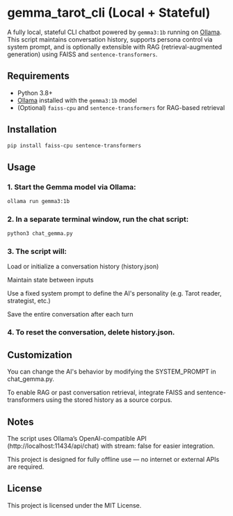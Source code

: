 # gemma_tarot_cli (Local + Stateful)

A fully local, stateful CLI chatbot powered by `gemma3:1b` running on [Ollama](https://ollama.com/).  
This script maintains conversation history, supports persona control via system prompt, and is optionally extensible with RAG (retrieval-augmented generation) using FAISS and `sentence-transformers`.

## Requirements

- Python 3.8+
- [Ollama](https://ollama.com/) installed with the `gemma3:1b` model
- (Optional) `faiss-cpu` and `sentence-transformers` for RAG-based retrieval

## Installation

```bash
pip install faiss-cpu sentence-transformers
```

## Usage

### 1. Start the Gemma model via Ollama:

```bash
ollama run gemma3:1b
```

### 2. In a separate terminal window, run the chat script:

```bash
python3 chat_gemma.py
```

### 3. The script will:

Load or initialize a conversation history (history.json)

Maintain state between inputs

Use a fixed system prompt to define the AI's personality (e.g. Tarot reader, strategist, etc.)

Save the entire conversation after each turn

### 4. To reset the conversation, delete history.json.

## Customization

You can change the AI's behavior by modifying the SYSTEM_PROMPT in chat_gemma.py.

To enable RAG or past conversation retrieval, integrate FAISS and sentence-transformers using the stored history as a source corpus.

## Notes

The script uses Ollama’s OpenAI-compatible API (http://localhost:11434/api/chat) with stream: false for easier integration.

This project is designed for fully offline use — no internet or external APIs are required.

## License

This project is licensed under the MIT License.
